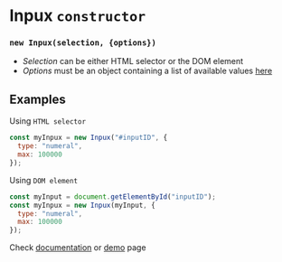 # Inpux `constructor`
### `new Inpux(selection, {options})`

- *Selection* can be either HTML selector or the DOM element
- *Options* must be an object containing a list of available values [here]()

## Examples
Using `HTML selector`
```js
const myInpux = new Inpux("#inputID", {
  type: "numeral",
  max: 100000
});
```

Using `DOM element`
```js
const myInput = document.getElementById("inputID");
const myInpux = new Inpux(myInput, {
  type: "numeral",
  max: 100000
});
```
Check [documentation](https://github.com/GuiferrSouza/inpux/blob/main/docs/documentation.md) or [demo](https://github.com/GuiferrSouza/inpux/blob/main/docs/documentation.md)  page
